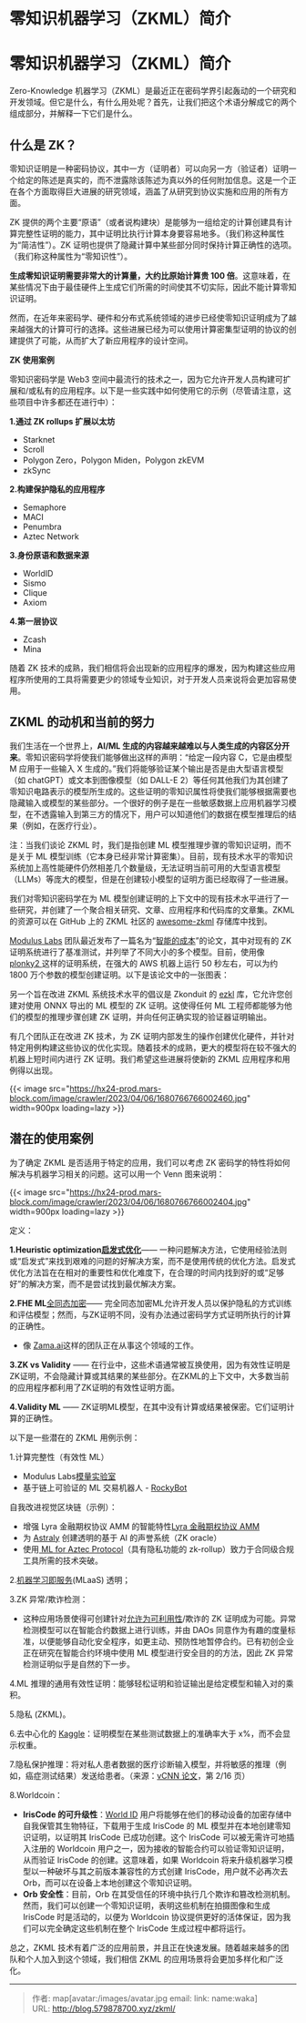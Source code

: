 # 零知识机器学习（ZKML）简介

# 零知识机器学习（ZKML）简介

Zero-Knowledge 机器学习（ZKML）是最近正在密码学界引起轰动的一个研究和开发领域。但它是什么，有什么用处呢？首先，让我们把这个术语分解成它的两个组成部分，并解释一下它们是什么。

 ## 什么是 ZK？

零知识证明是一种密码协议，其中一方（证明者）可以向另一方（验证者）证明一个给定的陈述是真实的，而不泄露除该陈述为真以外的任何附加信息。这是一个正在各个方面取得巨大进展的研究领域，涵盖了从研究到协议实施和应用的所有方面。

ZK 提供的两个主要“原语”（或者说构建块）是能够为一组给定的计算创建具有计算完整性证明的能力，其中证明比执行计算本身要容易地多。（我们称这种属性为“简洁性”）。ZK 证明也提供了隐藏计算中某些部分同时保持计算正确性的选项。（我们称这种属性为“零知识性”）。

**生成零知识证明需要非常大的计算量，大约比原始计算贵 100 倍**。这意味着，在某些情况下由于最佳硬件上生成它们所需的时间使其不切实际，因此不能计算零知识证明。

然而，在近年来密码学、硬件和分布式系统领域的进步已经使零知识证明成为了越来越强大的计算可行的选择。这些进展已经为可以使用计算密集型证明的协议的创建提供了可能，从而扩大了新应用程序的设计空间。

**ZK 使用案例**

零知识密码学是 Web3 空间中最流行的技术之一，因为它允许开发人员构建可扩展和/或私有的应用程序。以下是一些实践中如何使用它的示例（尽管请注意，这些项目中许多都还在进行中）：

**1.通过 ZK rollups 扩展以太坊**

- Starknet
- Scroll
- Polygon Zero，Polygon Miden，Polygon zkEVM
- zkSync

**2.构建保护隐私的应用程序**

- Semaphore
- MACI
- Penumbra
- Aztec Network

**3.身份原语和数据来源**

- WorldID
- Sismo
- Clique
- Axiom

**4.第一层协议**

- Zcash
- Mina

随着 ZK 技术的成熟，我们相信将会出现新的应用程序的爆发，因为构建这些应用程序所使用的工具将需要更少的领域专业知识，对于开发人员来说将会更加容易使用。

## ZKML 的动机和当前的努力

我们生活在一个世界上，**AI/ML 生成的内容越来越难以与人类生成的内容区分开来**。零知识密码学将使我们能够做出这样的声明：“给定一段内容 C，它是由模型 M 应用于一些输入 X 生成的。”我们将能够验证某个输出是否是由大型语言模型（如 chatGPT）或文本到图像模型（如 DALL-E 2）等任何其他我们为其创建了零知识电路表示的模型所生成的。这些证明的零知识属性将使我们能够根据需要也隐藏输入或模型的某些部分。一个很好的例子是在一些敏感数据上应用机器学习模型，在不透露输入到第三方的情况下，用户可以知道他们的数据在模型推理后的结果（例如，在医疗行业）。

注：当我们谈论 ZKML 时，我们是指创建 ML 模型推理步骤的零知识证明，而不是关于 ML 模型训练（它本身已经非常计算密集）。目前，现有技术水平的零知识系统加上高性能硬件仍然相差几个数量级，无法证明当前可用的大型语言模型（LLMs）等庞大的模型，但是在创建较小模型的证明方面已经取得了一些进展。

我们对零知识密码学在为 ML 模型创建证明的上下文中的现有技术水平进行了一些研究，并创建了一个聚合相关研究、文章、应用程序和代码库的文章集。ZKML 的资源可以在 GitHub 上的 ZKML 社区的 [awesome-zkml](https://github.com/zkml-community/awesome-zkml) 存储库中找到。

[Modulus Labs](https://www.moduluslabs.xyz/) 团队最近发布了一篇名为“[智能的成本](https://medium.com/@ModulusLabs/chapter-5-the-cost-of-intelligence-da26dbf93307)”的论文，其中对现有的 ZK 证明系统进行了基准测试，并列举了不同大小的多个模型。目前，使用像 [plonky2 ](https://polygon.technology/blog/plonky2-a-deep-dive)这样的证明系统，在强大的 AWS 机器上运行 50 秒左右，可以为约 1800 万个参数的模型创建证明。以下是该论文中的一张图表：

另一个旨在改进 ZKML 系统技术水平的倡议是 Zkonduit 的 [ezkl](https://github.com/zkonduit/ezkl) 库，它允许您创建对使用 ONNX 导出的 ML 模型的 ZK 证明。这使得任何 ML 工程师都能够为他们的模型的推理步骤创建 ZK 证明，并向任何正确实现的验证器证明输出。

有几个团队正在改进 ZK 技术，为 ZK 证明内部发生的操作创建优化硬件，并针对特定用例构建这些协议的优化实现。随着技术的成熟，更大的模型将在较不强大的机器上短时间内进行 ZK 证明。我们希望这些进展将使新的 ZKML 应用程序和用例得以出现。

 

{{< image src="https://hx24-prod.mars-block.com/image/crawler/2023/04/06/1680766766002460.jpg" width=900px loading=lazy >}}

## 潜在的使用案例

为了确定 ZKML 是否适用于特定的应用，我们可以考虑 ZK 密码学的特性将如何解决与机器学习相关的问题。这可以用一个 Venn 图来说明：

{{< image src="https://hx24-prod.mars-block.com/image/crawler/2023/04/06/1680766766002404.jpg" width=900px loading=lazy >}}


定义：

**1.Heuristic optimization**[**启发式优化**](https://en.wikipedia.org/wiki/Heuristic_(computer_science))—— 一种问题解决方法，它使用经验法则或“启发式”来找到艰难的问题的好解决方案，而不是使用传统的优化方法。启发式优化方法旨在在相对的重要性和优化难度下，在合理的时间内找到好的或“足够好”的解决方案，而不是尝试找到最优解决方案。

**2.FHE ML**[全同态加密](https://en.wikipedia.org/wiki/Homomorphic_encryption)—— 完全同态加密ML允许开发人员以保护隐私的方式训练和评估模型；然而，与ZK证明不同，没有办法通过密码学方式证明所执行的计算的正确性。

- 像 [Zama.ai](https://www.zama.ai/)这样的团队正在从事这个领域的工作。

**3.ZK vs Validity** —— 在行业中，这些术语通常被互换使用，因为有效性证明是ZK证明，不会隐藏计算或其结果的某些部分。在ZKML的上下文中，大多数当前的应用程序都利用了ZK证明的有效性证明方面。

**4.Validity ML** —— ZK证明ML模型，在其中没有计算或结果被保密。它们证明计算的正确性。

以下是一些潜在的 ZKML 用例示例：

1.计算完整性（有效性 ML）

- Modulus Labs[模量实验室](https://www.moduluslabs.xyz/)
- 基于链上可验证的 ML 交易机器人 - [RockyBot](https://github.com/Modulus-Labs/RockyBot)

自我改进视觉区块链（示例）：

- 增强 Lyra 金融期权协议 AMM 的智能特性[Lyra 金融期权协议 AMM](https://www.lyra.finance/)
- 为 [Astraly](https://www.astraly.xyz/)  创建透明的基于 AI 的声誉系统（ZK oracle）
- 使用[ ML for Aztec Protocol](https://aztec.network/)（具有隐私功能的 zk-rollup）致力于合同级合规工具所需的技术突破。

2.[机器学习即服务](https://twitter.com/daniel_d_kang/status/1582519854405255168?s=20&t=16FXZixQvD5G_B9IFVzmaA)(MLaaS) 透明；

3.ZK 异常/欺诈检测：

- 这种应用场景使得可创建针对[允许为可利用性](https://blog.trailofbits.com/2020/05/21/reinventing-vulnerability-disclosure-using-zero-knowledge-proos/)/欺诈的 ZK 证明成为可能。异常检测模型可以在智能合约数据上进行训练，并由 DAOs 同意作为有趣的度量标准，以便能够自动化安全程序，如更主动、预防性地暂停合约。已有初创企业正在研究在智能合约环境中使用 ML 模型进行安全目的的方法，因此 ZK 异常检测证明似乎是自然的下一步。

4.ML 推理的通用有效性证明：能够轻松证明和验证输出是给定模型和输入对的乘积。

5.隐私 (ZKML)。

6.去中心化的 [Kaggle](https://www.kaggle.com/)：证明模型在某些测试数据上的准确率大于 x%，而不会显示权重。

7.隐私保护推理：将对私人患者数据的医疗诊断输入模型，并将敏感的推理（例如，癌症测试结果）发送给患者。（来源：[vCNN 论文](https://eprint.iacr.org/2020/584.pdf)，第 2/16 页）

8.Worldcoin：

- **IrisCode 的可升级性**：[World ID](https://id.worldcoin.org/) 用户将能够在他们的移动设备的加密存储中自我保管其生物特征，下载用于生成 IrisCode 的 ML 模型并在本地创建零知识证明，以证明其 IrisCode 已成功创建。这个 IrisCode 可以被无需许可地插入注册的 Worldcoin 用户之一，因为接收的智能合约可以验证零知识证明，从而验证 IrisCode 的创建。这意味着，如果 Worldcoin 将来升级机器学习模型以一种破坏与其之前版本兼容性的方式创建 IrisCode，用户就不必再次去 Orb，而可以在设备上本地创建这个零知识证明。
- **Orb 安全性**：目前，Orb 在其受信任的环境中执行几个欺诈和篡改检测机制。然而，我们可以创建一个零知识证明，表明这些机制在拍摄图像和生成 IrisCode 时是活动的，以便为 Worldcoin 协议提供更好的活体保证，因为我们可以完全确定这些机制在整个 IrisCode 生成过程中都将运行。

总之，ZKML 技术有着广泛的应用前景，并且正在快速发展。随着越来越多的团队和个人加入到这个领域，我们相信 ZKML 的应用场景将会更加多样化和广泛化。
<!--more-->


---

> 作者: map[avatar:/images/avatar.jpg email:<nil> link:<nil> name:waka]  
> URL: http://blog.579878700.xyz/zkml/  

